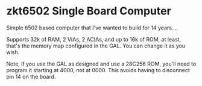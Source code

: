 # zkt6502 Single Board Computer

Simple 6502 based computer that I've wanted to build for 14 years....

Supports 32k of RAM, 2 VIAs, 2 ACIAs, and up to 16k of ROM, at least, that's the 
memory map configured in the GAL.  You can change it as you wish.

Note, if you use the GAL as designed and use a 28C256 ROM, you'll need to program it starting
at 4000, not at 0000.  This avoids having to disconnect pin 14 on the board.